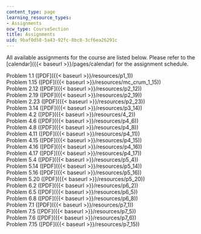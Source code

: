 ```yaml
---
content_type: page
learning_resource_types:
- Assignments
ocw_type: CourseSection
title: Assignments
uid: 9baf0d58-5a43-92fc-8bc8-3cf6ea26291c
---
```


All available assignments for the course are listed below. Please refer to the [calendar]({{< baseurl >}}/pages/calendar) for the assignment schedule.

Problem 1.1 ([PDF]({{< baseurl >}}/resources/p1_1))  
Problem 1.15 ([PDF]({{< baseurl >}}/resources/mc_crum_1_15))  
Problem 2.12 ([PDF]({{< baseurl >}}/resources/p2_12))  
Problem 2.19 ([PDF]({{< baseurl >}}/resources/p2_19))  
Problem 2.23 ([PDF]({{< baseurl >}}/resources/p2_23))  
Problem 3.14 ([PDF]({{< baseurl >}}/resources/p3_14))  
Problem 4.2 ([PDF]({{< baseurl >}}/resources/4_2))  
Problem 4.6 ([PDF]({{< baseurl >}}/resources/p4_6))  
Problem 4.8 ([PDF]({{< baseurl >}}/resources/p4_8))  
Problem 4.11 ([PDF]({{< baseurl >}}/resources/p4_11))  
Problem 4.15 ([PDF]({{< baseurl >}}/resources/p4_15))  
Problem 4.16 ([PDF]({{< baseurl >}}/resources/p4_16))  
Problem 4.17 ([PDF]({{< baseurl >}}/resources/p4_17))  
Problem 5.4 ([PDF]({{< baseurl >}}/resources/p5_4))  
Problem 5.14 ([PDF]({{< baseurl >}}/resources/p5_14))  
Problem 5.16 ([PDF]({{< baseurl >}}/resources/p5_16))  
Problem 5.20 ([PDF]({{< baseurl >}}/resources/p5_20))  
Problem 6.2 ([PDF]({{< baseurl >}}/resources/p6_2))  
Problem 6.5 ([PDF]({{< baseurl >}}/resources/p6_5))  
Problem 6.8 ([PDF]({{< baseurl >}}/resources/p6_8))  
Problem 7.1 ([PDF]({{< baseurl >}}/resources/p7_1))  
Problem 7.5 ([PDF]({{< baseurl >}}/resources/p7_5))  
Problem 7.6 ([PDF]({{< baseurl >}}/resources/p7_6))  
Problem 7.15 ([PDF]({{< baseurl >}}/resources/p7_15))